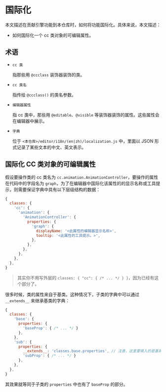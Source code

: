 # 国际化

本文描述在贡献引擎功能到本仓库时，如何将功能国际化。具体来说，本文描述：

- 如何国际化一个 cc 类对象的可编辑属性。

## 术语

- `cc 类`

  指那些用 `@ccclass` 装饰器装饰的类。
  
- `cc 类名`

  指传给 `@ccclass()` 的类名参数。
  
- `编辑器属性`

  指 cc 类中，那些用 `@editable`、`@visible` 等装饰器装饰的属性。这些属性会在编辑器中展示。
  
- `字典`

  位于 `<本仓库>/editor/i18n/(en|zh)/localization.js` 中，里面以 JSON 形式记录了某些文本的中文、英文表示。

## 国际化 CC 类对象的可编辑属性

假设要操作类的 cc 类名为 `cc.animation.AnimationController`，要操作的属性在代码中的字段名为 `graph`，为了在编辑器中国际化该属性的的显示名称或工具提示，则需要保证字典中具有以下层级结构的数据：

```js
{
  classes: {
    'cc': {
      'animation': {
        'AnimationController': {
          properties: {
            'graph': {
              displayName: '<此属性的编辑器显示名称>',
              tooltip: '<此属性的工具提示。>',
            },
          },
        },
      },
    },
  },
}
```

> 其实你不用写外层的 `classes: { "cc": { /* ... */ } }`，因为已经有这个部分了。

很多时候，类的属性来自于基类。这种情况下，子类的字典中可以通过 `__extends__` 来继承基类的字典：

```js
{
  classes: {
    'base': {
      properties: {
        'baseProp': { /* ... */ }
      },
    },
    'sub': {
      properties: {
        __extends__: 'classes.base.properties', // 注意，这里要填入的是基类字典的 `properties` 属性的完整路径。
        'subProp': { /* ... */ }
      },
    },
  },
}
```

其效果就等同于子类的 `properties` 中也有了 `baseProp` 的部分。
